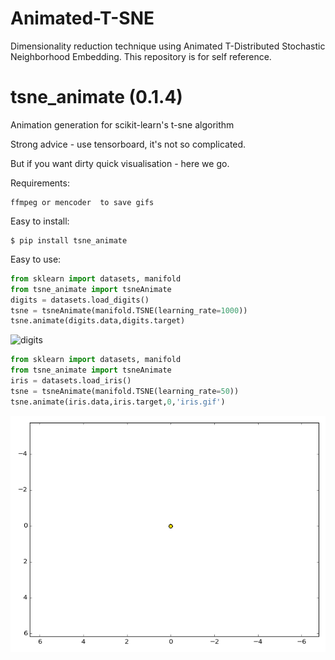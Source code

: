 # Animated-T-SNE
Dimensionality reduction technique using Animated T-Distributed Stochastic Neighborhood Embedding. This repository is for self reference.

# tsne_animate (0.1.4)
Animation generation for scikit-learn's t-sne algorithm

Strong advice - use tensorboard, it's not so complicated. 

But if you want dirty quick visualisation - here we go.


Requirements:
```
ffmpeg or mencoder  to save gifs
```


Easy to install:  
```
$ pip install tsne_animate
```

Easy to use:
```python
from sklearn import datasets, manifold
from tsne_animate import tsneAnimate
digits = datasets.load_digits()
tsne = tsneAnimate(manifold.TSNE(learning_rate=1000))
tsne.animate(digits.data,digits.target)
```

![digits](https://github.com/saugatapaul1010/Animated-T-SNE/blob/master/examples/digits.gif)

```python
from sklearn import datasets, manifold
from tsne_animate import tsneAnimate
iris = datasets.load_iris()
tsne = tsneAnimate(manifold.TSNE(learning_rate=50))
tsne.animate(iris.data,iris.target,0,'iris.gif')
```

![iris](https://github.com/saugatapaul1010/Animated-T-SNE/blob/master/examples/iris.gif)
